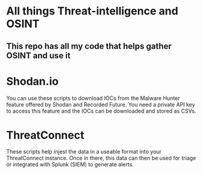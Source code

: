 # All things Threat-intelligence and OSINT

## This repo has all my code that helps gather OSINT and use it 

# Shodan.io 
You can use these scripts to download IOCs from the Malware Hunter feature offered by Shodan and Recorded Future. You need a private API key to access this feature and the IOCs can be downloaded and stored as CSVs. 

# ThreatConnect
These scripts help injest the data in a useable format into your ThreatConnect instance. Once in there, this data can then be used for triage or integrated with Splunk (SIEM) to generate alerts. 

